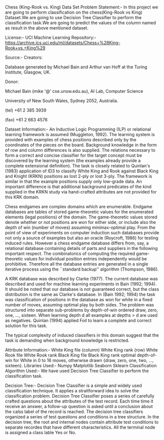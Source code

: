 Chess (King-Rook vs. King) Data Set
Problem Statement:-
In this project we are going to perform classification on the chess(King-Rook vs King) Dataset.We are going to use Decision Tree Classifier to perform the classification task.We are going to predict the values of the column named as result in the above mentioned dataset.

License:-
UCI Machine Learning Repository:-https://archive.ics.uci.edu/ml/datasets/Chess+%28King-Rook+vs.+King%29

Source:-
Creators:

Database generated by Michael Bain and Arthur van Hoff at the Turing Institute, Glasgow, UK.

Donor:

Michael Bain (mike '@' cse.unsw.edu.au), AI Lab, Computer Science

University of New South Wales, Sydney 2052, Australia.

(tel) +61 2 385 3939

(fax) +61 2 663 4576

Dataset Information:-
An Inductive Logic Programming (ILP) or relational learning framework is assumed (Muggleton, 1992). The learning system is provided with examples of chess positions described only by the coordinates of the pieces on the board. Background knowledge in the form of row and column differences is also supplied. The relations necessary to form a correct and concise classifier for the target concept must be discovered by the learning system (the examples already provide a complete extensional definition). The task is closely related to Quinlan's (1983) application of ID3 to classify White King and Rook against Black King and Knight (KRKN) positions as lost 2-ply or lost 3-ply. The framework is similar in that the example positions supply only low-grade data. An important difference is that additional background predicates of the kind supplied in the KRKN study via hand-crafted attributes are not provided for this KRK domain.

Chess endgames are complex domains which are enumerable. Endgame databases are tables of stored game-theoretic values for the enumerated elements (legal positions) of the domain. The game-theoretic values stored denote whether or not positions are won for either side, or include also the depth of win (number of moves) assuming minimax-optimal play. From the point of view of experiments on computer induction such databases provide not only a source of examples but also an oracle (Roycroft, 1986) for testing induced rules. However a chess endgame database differs from, say, a relational database containing details of parts and suppliers in the following important respect. The combinatorics of computing the required game-theoretic values for individual position entries independently would be prohibitive. Therefore all the database entries are generated in a single iterative process using the ``standard backup'' algorithm (Thompson, 1986).

A KRK database was described by Clarke (1977). The current database was described and used for machine learning experiments in Bain (1992; 1994). It should be noted that our database is not guaranteed correct, but the class distribution is the same as Clarke's database. In (Bain 1992; 1994) the task was classification of positions in the database as won for white in a fixed number of moves, assuming optimal play by both sides. The problem was structured into separate sub-problems by depth-of-win ordered draw, zero, one, ..., sixteen. When learning depth d all examples at depths > d are used as negatives. Quinlan (1994) applied Foil to learn a complete and correct solution for this task.

The typical complexity of induced classifiers in this domain suggest that the task is demanding when background knowledge is restricted.

Attribute Information:-
White King file (column)
White King rank (row)
White Rook file
White Rook rank
Black King file
Black King rank
optimal depth-of-win for White in 0 to 16 moves, otherwise drawn {draw, zero, one, two, ..., sixteen}.
Libraries Used:-
Numpy
Matplotlib
Seaborn
Sklearn
Classification Algorithm Used:-
We have used Decision Tree Classifier to perform the classification task.

Decision Tree:- Decision Tree Classifier is a simple and widely used classification technique. It applies a straitforward idea to solve the classification problem. Decision Tree Classifier poses a series of carefully crafted questions about the attributes of the test record. Each time time it receive an answer, a follow-up question is asked until a conclusion about the calss label of the record is reached. The decision tree classifiers organized a series of test questions and conditions in a tree structure. In the decision tree, the root and internal nodes contain attribute test conditions to separate recordes that have different characteristics. All the terminal node is assigned a class lable Yes or No.
